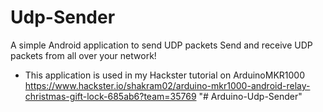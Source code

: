 # Udp-Sender
A simple Android application to send UDP packets
Send and receive UDP packets from all over your network!

- This application is used in my Hackster tutorial on ArduinoMKR1000
  https://www.hackster.io/shakram02/arduino-mkr1000-android-relay-christmas-gift-lock-685ab6?team=35769
"# Arduino-Udp-Sender" 
